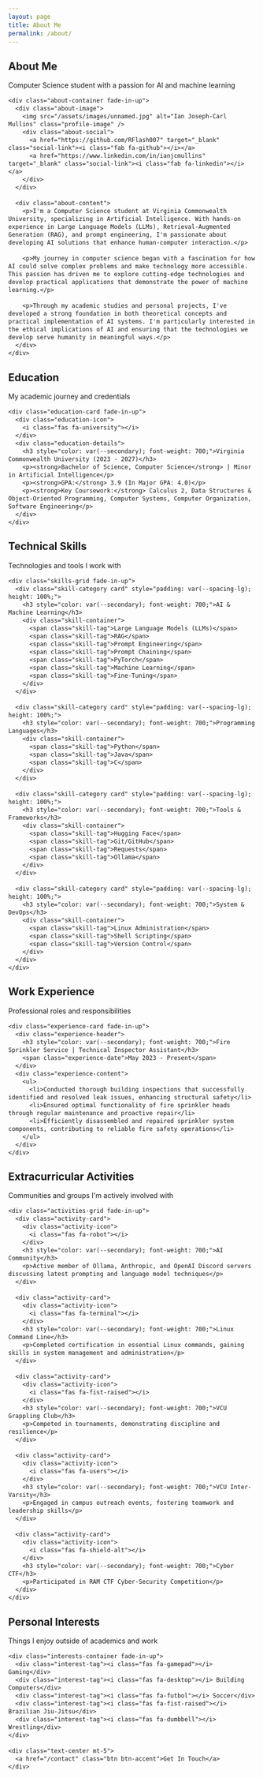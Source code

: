 ```yaml
---
layout: page
title: About Me
permalink: /about/
---
```


<section class="section">
  <div class="wrapper">
    <div class="section-title">
      <h1 class="fade-in" style="color: var(--secondary);">About Me</h1>
      <p style="color: var(--text-dark);">Computer Science student with a passion for AI and machine learning</p>
    </div>

    <div class="about-container fade-in-up">
      <div class="about-image">
        <img src="/assets/images/unnamed.jpg" alt="Ian Joseph-Carl Mullins" class="profile-image" />
        <div class="about-social">
          <a href="https://github.com/RFlash007" target="_blank" class="social-link"><i class="fab fa-github"></i></a>
          <a href="https://www.linkedin.com/in/ianjcmullins" target="_blank" class="social-link"><i class="fab fa-linkedin"></i></a>
        </div>
      </div>
      
      <div class="about-content">
        <p>I'm a Computer Science student at Virginia Commonwealth University, specializing in Artificial Intelligence. With hands-on experience in Large Language Models (LLMs), Retrieval-Augmented Generation (RAG), and prompt engineering, I'm passionate about developing AI solutions that enhance human-computer interaction.</p>
        
        <p>My journey in computer science began with a fascination for how AI could solve complex problems and make technology more accessible. This passion has driven me to explore cutting-edge technologies and develop practical applications that demonstrate the power of machine learning.</p>
        
        <p>Through my academic studies and personal projects, I've developed a strong foundation in both theoretical concepts and practical implementation of AI systems. I'm particularly interested in the ethical implications of AI and ensuring that the technologies we develop serve humanity in meaningful ways.</p>
      </div>
    </div>
  </div>
</section>

<section class="section bg-light">
  <div class="wrapper">
    <div class="section-title">
      <h2 style="color: var(--secondary);">Education</h2>
      <p style="color: var(--text-dark);">My academic journey and credentials</p>
    </div>
    
    <div class="education-card fade-in-up">
      <div class="education-icon">
        <i class="fas fa-university"></i>
      </div>
      <div class="education-details">
        <h3 style="color: var(--secondary); font-weight: 700;">Virginia Commonwealth University (2023 - 2027)</h3>
        <p><strong>Bachelor of Science, Computer Science</strong> | Minor in Artificial Intelligence</p>
        <p><strong>GPA:</strong> 3.9 (In Major GPA: 4.0)</p>
        <p><strong>Key Coursework:</strong> Calculus 2, Data Structures & Object-Oriented Programming, Computer Systems, Computer Organization, Software Engineering</p>
      </div>
    </div>
  </div>
</section>

<section class="section">
  <div class="wrapper">
    <div class="section-title">
      <h2 style="color: var(--secondary);">Technical Skills</h2>
      <p style="color: var(--text-dark);">Technologies and tools I work with</p>
    </div>
    
    <div class="skills-grid fade-in-up">
      <div class="skill-category card" style="padding: var(--spacing-lg); height: 100%;">
        <h3 style="color: var(--secondary); font-weight: 700;">AI & Machine Learning</h3>
        <div class="skill-container">
          <span class="skill-tag">Large Language Models (LLMs)</span>
          <span class="skill-tag">RAG</span>
          <span class="skill-tag">Prompt Engineering</span>
          <span class="skill-tag">Prompt Chaining</span>
          <span class="skill-tag">PyTorch</span>
          <span class="skill-tag">Machine Learning</span>
          <span class="skill-tag">Fine-Tuning</span>
        </div>
      </div>
      
      <div class="skill-category card" style="padding: var(--spacing-lg); height: 100%;">
        <h3 style="color: var(--secondary); font-weight: 700;">Programming Languages</h3>
        <div class="skill-container">
          <span class="skill-tag">Python</span>
          <span class="skill-tag">Java</span>
          <span class="skill-tag">C</span>
        </div>
      </div>
      
      <div class="skill-category card" style="padding: var(--spacing-lg); height: 100%;">
        <h3 style="color: var(--secondary); font-weight: 700;">Tools & Frameworks</h3>
        <div class="skill-container">
          <span class="skill-tag">Hugging Face</span>
          <span class="skill-tag">Git/GitHub</span>
          <span class="skill-tag">Requests</span>
          <span class="skill-tag">Ollama</span>
        </div>
      </div>
      
      <div class="skill-category card" style="padding: var(--spacing-lg); height: 100%;">
        <h3 style="color: var(--secondary); font-weight: 700;">System & DevOps</h3>
        <div class="skill-container">
          <span class="skill-tag">Linux Administration</span>
          <span class="skill-tag">Shell Scripting</span>
          <span class="skill-tag">Version Control</span>
        </div>
      </div>
    </div>
  </div>
</section>

<section class="section bg-light">
  <div class="wrapper">
    <div class="section-title">
      <h2 style="color: var(--secondary);">Work Experience</h2>
      <p style="color: var(--text-dark);">Professional roles and responsibilities</p>
    </div>
    
    <div class="experience-card fade-in-up">
      <div class="experience-header">
        <h3 style="color: var(--secondary); font-weight: 700;">Fire Sprinkler Service | Technical Inspector Assistant</h3>
        <span class="experience-date">May 2023 - Present</span>
      </div>
      <div class="experience-content">
        <ul>
          <li>Conducted thorough building inspections that successfully identified and resolved leak issues, enhancing structural safety</li>
          <li>Ensured optimal functionality of fire sprinkler heads through regular maintenance and proactive repair</li>
          <li>Efficiently disassembled and repaired sprinkler system components, contributing to reliable fire safety operations</li>
        </ul>
      </div>
    </div>
  </div>
</section>

<section class="section">
  <div class="wrapper">
    <div class="section-title">
      <h2 style="color: var(--secondary);">Extracurricular Activities</h2>
      <p style="color: var(--text-dark);">Communities and groups I'm actively involved with</p>
    </div>
    
    <div class="activities-grid fade-in-up">
      <div class="activity-card">
        <div class="activity-icon">
          <i class="fas fa-robot"></i>
        </div>
        <h3 style="color: var(--secondary); font-weight: 700;">AI Community</h3>
        <p>Active member of Ollama, Anthropic, and OpenAI Discord servers discussing latest prompting and language model techniques</p>
      </div>
      
      <div class="activity-card">
        <div class="activity-icon">
          <i class="fas fa-terminal"></i>
        </div>
        <h3 style="color: var(--secondary); font-weight: 700;">Linux Command Line</h3>
        <p>Completed certification in essential Linux commands, gaining skills in system management and administration</p>
      </div>
      
      <div class="activity-card">
        <div class="activity-icon">
          <i class="fas fa-fist-raised"></i>
        </div>
        <h3 style="color: var(--secondary); font-weight: 700;">VCU Grappling Club</h3>
        <p>Competed in tournaments, demonstrating discipline and resilience</p>
      </div>
      
      <div class="activity-card">
        <div class="activity-icon">
          <i class="fas fa-users"></i>
        </div>
        <h3 style="color: var(--secondary); font-weight: 700;">VCU Inter-Varsity</h3>
        <p>Engaged in campus outreach events, fostering teamwork and leadership skills</p>
      </div>
      
      <div class="activity-card">
        <div class="activity-icon">
          <i class="fas fa-shield-alt"></i>
        </div>
        <h3 style="color: var(--secondary); font-weight: 700;">Cyber CTF</h3>
        <p>Participated in RAM CTF Cyber-Security Competition</p>
      </div>
    </div>
  </div>
</section>

<section class="section bg-light">
  <div class="wrapper">
    <div class="section-title">
      <h2 style="color: var(--secondary);">Personal Interests</h2>
      <p style="color: var(--text-dark);">Things I enjoy outside of academics and work</p>
    </div>
    
    <div class="interests-container fade-in-up">
      <div class="interest-tag"><i class="fas fa-gamepad"></i> Gaming</div>
      <div class="interest-tag"><i class="fas fa-desktop"></i> Building Computers</div>
      <div class="interest-tag"><i class="fas fa-futbol"></i> Soccer</div>
      <div class="interest-tag"><i class="fas fa-fist-raised"></i> Brazilian Jiu-Jitsu</div>
      <div class="interest-tag"><i class="fas fa-dumbbell"></i> Wrestling</div>
    </div>
    
    <div class="text-center mt-5">
      <a href="/contact" class="btn btn-accent">Get In Touch</a>
    </div>
  </div>
</section>

<style>
  .about-container {
    display: flex;
    gap: 3rem;
    margin: 3rem 0;
  }
  
  @media (max-width: 768px) {
    .about-container {
      flex-direction: column;
      align-items: center;
      text-align: center;
    }
  }
  
  .about-image {
    position: relative;
    flex-shrink: 0;
  }
  
  .profile-image {
    width: 320px;
    height: 320px;
    border-radius: 16px;
    object-fit: cover;
    box-shadow: 0 20px 30px rgba(0, 0, 0, 0.1);
  }
  
  .about-social {
    display: flex;
    justify-content: center;
    gap: 1rem;
    margin-top: 1.5rem;
  }
  
  .social-link {
    display: flex;
    align-items: center;
    justify-content: center;
    width: 40px;
    height: 40px;
    border-radius: 50%;
    background-color: var(--secondary-light);
    color: var(--primary);
    font-size: 1.2rem;
    transition: all 0.3s ease;
  }
  
  .social-link:hover {
    background-color: var(--secondary);
    color: var(--text-dark);
    transform: translateY(-5px);
  }
  
  .about-content {
    flex-grow: 1;
  }
  
  .about-content p {
    margin-bottom: 1.5rem;
    line-height: 1.8;
  }
  
  .education-card {
    display: flex;
    gap: 2rem;
    align-items: flex-start;
  }
  
  .education-icon {
    font-size: 2.5rem;
    color: var(--secondary);
    flex-shrink: 0;
  }
  
  .education-details {
    flex-grow: 1;
  }
  
  .skills-grid {
    display: grid;
    grid-template-columns: repeat(auto-fill, minmax(300px, 1fr));
    gap: 2rem;
  }
  
  .skill-category {
    transition: var(--transition);
    box-shadow: var(--shadow-md);
    background-color: var(--bg-white);
    border-radius: var(--border-radius-lg);
  }
  
  .skill-category:hover {
    transform: translateY(-8px);
    box-shadow: var(--shadow-lg);
  }
  
  .skill-category h3 {
    margin-bottom: 1rem;
    position: relative;
    padding-bottom: 0.5rem;
  }
  
  .skill-category h3:after {
    content: '';
    position: absolute;
    left: 0;
    bottom: 0;
    width: 50px;
    height: 3px;
    background: var(--secondary);
  }
  
  .experience-card {
    padding: 2rem;
    border-radius: 12px;
    background-color: white;
    box-shadow: 0 10px 30px rgba(0, 0, 0, 0.05);
  }
  
  .experience-header {
    display: flex;
    justify-content: space-between;
    align-items: center;
    margin-bottom: 1.5rem;
    flex-wrap: wrap;
    gap: 1rem;
  }
  
  .experience-date {
    font-style: italic;
    color: #718096;
    font-size: 0.95rem;
  }
  
  .activities-grid {
    display: grid;
    grid-template-columns: repeat(auto-fill, minmax(250px, 1fr));
    gap: 1.5rem;
  }
  
  .activity-card {
    background-color: white;
    border-radius: 12px;
    padding: 2rem;
    text-align: center;
    box-shadow: 0 10px 30px rgba(0, 0, 0, 0.05);
    transition: all 0.3s ease;
  }
  
  .activity-card:hover {
    transform: translateY(-10px);
    box-shadow: 0 15px 35px rgba(0, 0, 0, 0.1);
  }
  
  .activity-icon {
    width: 60px;
    height: 60px;
    border-radius: 50%;
    background-color: var(--secondary-light);
    color: var(--primary);
    display: flex;
    align-items: center;
    justify-content: center;
    font-size: 1.5rem;
    margin: 0 auto 1.5rem;
  }
  
  .interests-container {
    display: flex;
    flex-wrap: wrap;
    gap: 1rem;
    justify-content: center;
  }
  
  .interest-tag {
    background-color: var(--secondary-light);
    color: var(--primary);
    padding: 0.75rem 1.5rem;
    border-radius: 50px;
    display: flex;
    align-items: center;
    gap: 0.5rem;
    box-shadow: 0 5px 15px rgba(0, 0, 0, 0.05);
    transition: all 0.3s ease;
  }
  
  .interest-tag:hover {
    background-color: var(--secondary);
    color: var(--text-dark);
    transform: translateY(-5px);
  }
  
  .skill-tag {
    display: inline-block;
    background-color: var(--secondary-light);
    color: var(--primary);
    font-weight: 600;
    border-radius: 50px;
    padding: 0.5rem 1rem;
    margin-right: 0.5rem;
    margin-bottom: 0.5rem;
    transition: var(--transition);
  }
</style> 